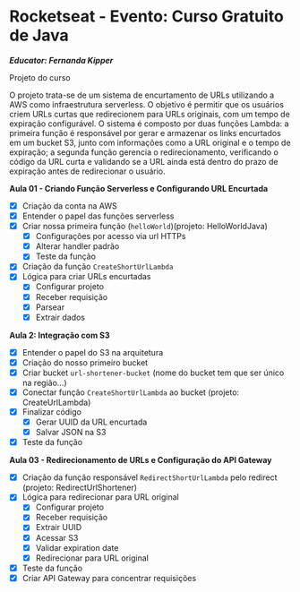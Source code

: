 # Rocketseat - Evento: Curso Gratuito de Java 

***Educator: Fernanda Kipper***

Projeto do curso

O projeto trata-se de um sistema de encurtamento de URLs utilizando a AWS como infraestrutura serverless. O objetivo é permitir que os usuários criem URLs curtas que redirecionem para URLs originais, com um tempo de expiração configurável. O sistema é composto por duas funções Lambda: a primeira função é responsável por gerar e armazenar os links encurtados em um bucket S3, junto com informações como a URL original e o tempo de expiração; a segunda função gerencia o redirecionamento, verificando o código da URL curta e validando se a URL ainda está dentro do prazo de expiração antes de redirecionar o usuário.

**Aula 01 - Criando Função Serverless e Configurando URL Encurtada**
- [x] Criação da conta na AWS
- [x] Entender o papel das funções serverless
- [x] Criar nossa primeira função (`helloWorld`)(projeto: HelloWorldJava)
    - [x] Configurações por acesso via url HTTPs
    - [x] Alterar handler padrão
    - [x] Teste da função
- [x] Criação da função `CreateShortUrlLambda`
- [x] Lógica para criar URLs encurtadas
    - [x] Configurar projeto
    - [x] Receber requisição
    - [x] Parsear
    - [x] Extrair dados

**Aula 2: Integração com S3**
- [x] Entender o papel do S3 na arquitetura
- [x] Criação do nosso primeiro bucket
- [x] Criar bucket `url-shortener-bucket` (nome do bucket tem que ser único na região...) 
- [x] Conectar função `CreateShortUrlLambda` ao bucket (projeto: CreateUrlLambda)
- [x] Finalizar código
    - [x] Gerar UUID da URL encurtada
    - [x] Salvar JSON na S3
- [x] Teste da função

**Aula 03 - Redirecionamento de URLs e Configuração do API Gateway**
- [x] Criação da função responsável `RedirectShortUrlLambda` pelo redirect (projeto: RedirectUrlShortener)
- [x] Lógica para redirecionar para URL original
    - [x] Configurar projeto
    - [x] Receber requisição
    - [x] Extrair UUID
    - [x] Acessar S3
    - [x] Validar expiration date
    - [x] Redirecionar para URL original
- [x] Teste da função
- [x] Criar API Gateway para concentrar requisições